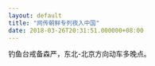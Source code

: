 ```yaml
---
layout: default
title: "网传朝鲜专列夜入中国"
date: 2018-03-26T20:31:51.000000+08:00
---
```


钓鱼台戒备森严，东北-北京方向动车多晚点。

